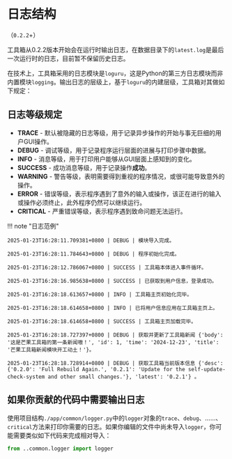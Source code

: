 # 日志结构

（`0.2.2`+）

工具箱从0.2.2版本开始会在运行时输出日志，在数据目录下的`latest.log`是最后一次运行时的日志，目前暂不保留历史日志。

在技术上，工具箱采用的日志模块是`loguru`，这是Python的第三方日志模块而非内置模块`logging`。输出日志的层级上，基于`loguru`的内建层级，工具箱对其做如下规定：

## 日志等级规定

* **TRACE** - 默认被隐藏的日志等级，用于记录异步操作的开始与事无巨细的用户GUI操作。
* **DEBUG** - 调试等级，用于记录程序运行层面的进展与打印步骤中数据。
* **INFO** - 消息等级，用于打印用户能够从GUI层面上感知到的变化。
* **SUCCESS** - 成功消息等级，用于记录操作**成功**。
* **WARNING** - 警告等级，表明需要得到重视的程序情况，或很可能导致意外的操作。
* **ERROR** - 错误等级，表示程序遇到了意外的输入或操作，该正在进行的输入或操作必须终止，此外程序仍然可以继续运行。
* **CRITICAL** - 严重错误等级，表示程序遇到致命问题无法运行。

!!! note "日志范例"

    2025-01-23T16:28:11.709381+0800 | DEBUG | 模块导入完成。

    2025-01-23T16:28:11.784643+0800 | DEBUG | 程序初始化完成。

    2025-01-23T16:28:12.786067+0800 | SUCCESS | 工具箱本体进入事件循环。

    2025-01-23T16:28:16.985638+0800 | SUCCESS | 已获取到用户信息，登录成功。

    2025-01-23T16:28:18.613657+0800 | INFO | 工具箱主页初始化完毕。

    2025-01-23T16:28:18.614658+0800 | INFO | 已将用户信息应用在工具箱主页上。

    2025-01-23T16:28:18.614658+0800 | SUCCESS | 工具箱主页加载完毕。

    2025-01-23T16:28:18.727397+0800 | DEBUG | 获取并更新了工具箱新闻 {'body': '这是芒果工具箱的第一条新闻嗷！', 'id': 1, 'time': '2024-12-23', 'title': '芒果工具箱新闻模块开工动土！'}。

    2025-01-23T16:28:18.728914+0800 | DEBUG | 获取工具箱当前版本信息 {'desc': {'0.2.0': 'Full Rebuild Again.', '0.2.1': 'Update for the self-update-check-system and other small changes.'}, 'latest': '0.2.1'} 。

## 如果你贡献的代码中需要输出日志

使用项目结构`./app/common/logger.py`中的`logger`对象的`trace`、`debug`、……、`critical`方法来打印你需要的日志。如果你编辑的文件中尚未导入`logger`，你可能需要类似如下代码来完成相对导入：

```python title="导入logger"
from ..common.logger import logger
```
